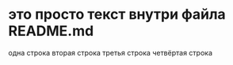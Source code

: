 # это просто текст внутри файла README.md

одна строка
вторая строка
третья строка
четвёртая строка
